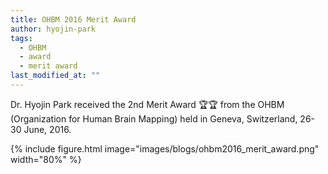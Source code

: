 ```yaml
---
title: OHBM 2016 Merit Award
author: hyojin-park
tags:
  - OHBM
  - award
  - merit award
last_modified_at: ""
---
```

Dr. Hyojin Park received the 2nd Merit Award 🏆🏆 from the OHBM (Organization for Human Brain Mapping) held in Geneva, Switzerland, 26-30 June, 2016.

{%
  include figure.html
  image="images/blogs/ohbm2016_merit_award.png"
  width="80%"
%}
